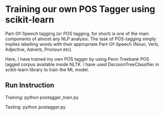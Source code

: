 # Training our own POS Tagger using scikit-learn

Part-Of-Speech tagging (or POS tagging, for short) is one of the main components of almost any NLP analysis. The task of POS-tagging simply implies labelling words with their appropriate Part-Of-Speech (Noun, Verb, Adjective, Adverb, Pronoun etc).

Here, I have trained my own POS tagger by using Penn Treebank POS tagged corpus available inside NLTK. I have used  DecisionTreeClassifier in scikit-learn library to train the ML model.

## Run Instruction

Training: python postagger_train.py

Testing: python postagger.py
